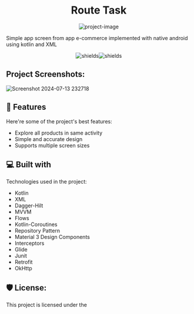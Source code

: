 <h1 align="center" id="title">Route Task</h1>

<p align="center"><img src="https://socialify.git.ci/MohamedElattar22/Route_Task/image?font=Inter&amp;language=1&amp;name=1&amp;owner=1&amp;pattern=Plus&amp;stargazers=1&amp;theme=Light" alt="project-image"></p>

<p id="description">Simple app screen from app e-commerce implemented with native android using kotlin and XML</p>

<p align="center"><img src="https://img.shields.io/badge/Android-Native-brightgreen?style=flat" alt="shields"><img src="https://img.shields.io/badge/Clean%20Architecture-Android-orange?style=flat" alt="shields"></p>

<h2>Project Screenshots:</h2>

![Screenshot 2024-07-13 232718](https://github.com/user-attachments/assets/30fa6300-c826-4c0f-be23-cbe04b5f65b7)

  
  
<h2>🧐 Features</h2>

Here're some of the project's best features:

*   Explore all products in same activity
*   Simple and accurate design
*   Supports multiple screen sizes

  
  
<h2>💻 Built with</h2>

Technologies used in the project:

*   Kotlin
*   XML
*   Dagger-Hilt
*   MVVM
*   Flows
*   Kotlin-Coroutines
*   Repository Pattern
*   Material 3 Design Components
*   Interceptors
*   Glide
*   Junit
*   Retrofit
*   OkHttp

<h2>🛡️ License:</h2>

This project is licensed under the
